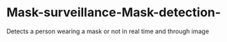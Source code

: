 # Mask-surveillance-Mask-detection-
Detects a person wearing a mask or not in real time and through image
